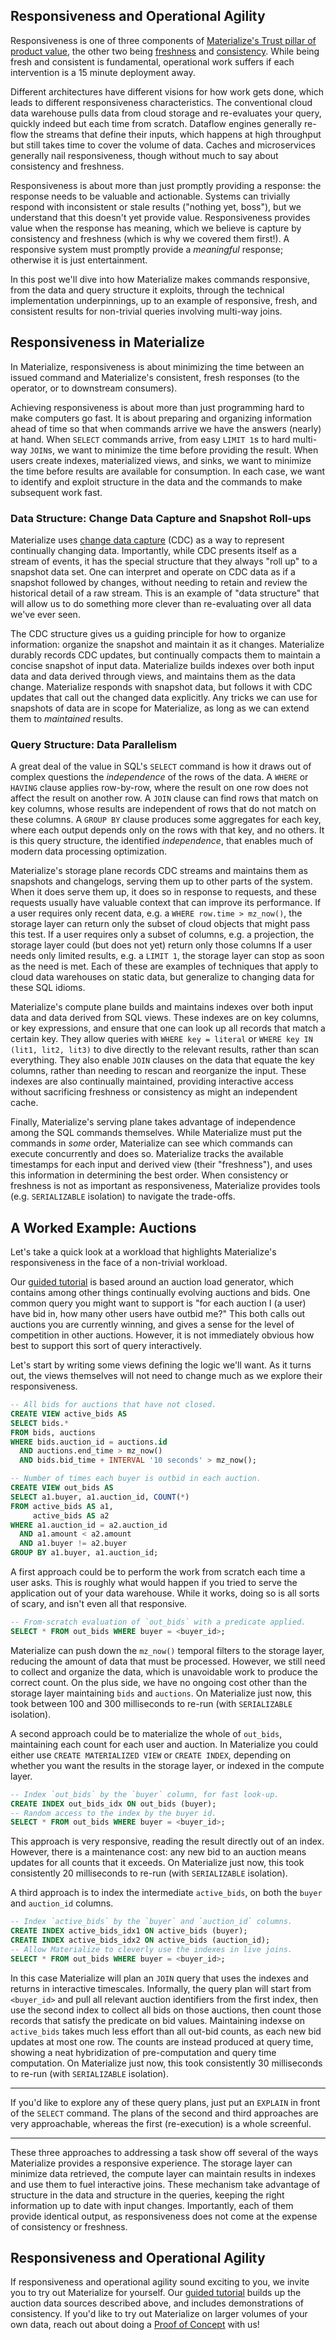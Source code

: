 ## Responsiveness and Operational Agility

Responsiveness is one of three components of [Materialize's Trust pillar of product value](https://materialize.com/blog/operational-attributes/#trust), the other two being [freshness](https://materialize.com/blog/freshness/) and [consistency](https://materialize.com/blog/operational-consistency/).
While being fresh and consistent is fundamental, operational work suffers if each intervention is a 15 minute deployment away.

Different architectures have different visions for how work gets done, which leads to different responsiveness characteristics.
The conventional cloud data warehouse pulls data from cloud storage and re-evaluates your query, quickly indeed but each time from scratch.
Dataflow engines generally re-flow the streams that define their inputs, which happens at high throughput but still takes time to cover the volume of data.
Caches and microservices generally nail responsiveness, though without much to say about consistency and freshness.

Responsiveness is about more than just promptly providing a response: the response needs to be valuable and actionable.
Systems can trivially respond with inconsistent or stale results ("nothing yet, boss"), but we understand that this doesn't yet provide value.
Responsiveness provides value when the response has meaning, which we believe is capture by consistency and freshness (which is why we covered them first!).
A responsive system must promptly provide a *meaningful* response; otherwise it is just entertainment.

In this post we'll dive into how Materialize makes commands responsive, from the data and query structure it exploits, through the technical implementation underpinnings, up to an example of responsive, fresh, and consistent results for non-trivial queries involving multi-way joins.

## Responsiveness in Materialize

In Materialize, responsiveness is about minimizing the time between an issued command and Materialize's consistent, fresh responses (to the operator, or to downstream consumers).

Achieving responsiveness is about more than just programming hard to make computers go fast. 
It is about preparing and organizing information ahead of time so that when commands arrive we have the answers (nearly) at hand.
When `SELECT` commands arrive, from easy `LIMIT 1`s to hard multi-way `JOIN`s, we want to minimize the time before providing the result.
When users create indexes, materialized views, and sinks, we want to minimize the time before results are available for consumption.
In each case, we want to identify and exploit structure in the data and the commands to make subsequent work fast.

### Data Structure: Change Data Capture and Snapshot Roll-ups

Materialize uses [change data capture](https://en.wikipedia.org/wiki/Change_data_capture) (CDC) as a way to represent continually changing data.
Importantly, while CDC presents itself as a stream of events, it has the special structure that they always "roll up" to a snapshot data set.
One can interpret and operate on CDC data as if a snapshot followed by changes, without needing to retain and review the historical detail of a raw stream.
This is an example of "data structure" that will allow us to do something more clever than re-evaluating over all data we've ever seen.

The CDC structure gives us a guiding principle for how to organize information: organize the snapshot and maintain it as it changes.
Materialize durably records CDC updates, but continually compacts them to maintain a concise snapshot of input data.
Materialize builds indexes over both input data and data derived through views, and maintains them as the data change.
Materialize responds with snapshot data, but follows it with CDC updates that call out the changed data explicitly.
Any tricks we can use for snapshots of data are in scope for Materialize, as long as we can extend them to *maintained* results.

### Query Structure: Data Parallelism

A great deal of the value in SQL's `SELECT` command is how it draws out of complex questions the *independence* of the rows of the data.
A `WHERE` or `HAVING` clause applies row-by-row, where the result on one row does not affect the result on another row.
A `JOIN` clause can find rows that match on key columns, whose results are independent of rows that do not match on these columns.
A `GROUP BY` clause produces some aggregates for each key, where each output depends only on the rows with that key, and no others.
It is this query structure, the identified *independence*, that enables much of modern data processing optimization.

Materialize's storage plane records CDC streams and maintains them as snapshots and changelogs, serving them up to other parts of the system.
When it does serve them up, it does so in response to requests, and these requests usually have valuable context that can improve its performance.
If a user requires only recent data, e.g. a `WHERE row.time > mz_now()`, the storage layer can return only the subset of cloud objects that might pass this test.
If a user requires only a subset of columns, e.g. a projection, the storage layer could (but does not yet) return only those columns
If a user needs only limited results, e.g. a `LIMIT 1`, the storage layer can stop as soon as the need is met.
Each of these are examples of techniques that apply to cloud data warehouses on static data, but generalize to changing data for these SQL idioms. 

Materialize's compute plane builds and maintains indexes over both input data and data derived from SQL views.
These indexes are on key columns, or key expressions, and ensure that one can look up all records that match a certain key.
They allow queries with `WHERE key = literal` or `WHERE key IN (lit1, lit2, lit3)` to dive directly to the relevant results, rather than scan everything.
They also enable `JOIN` clauses on the data that equate the key columns, rather than needing to rescan and reorganize the input.
These indexes are also continually maintained, providing interactive access without sacrificing freshness or consistency as might an independent cache.

Finally, Materialize's serving plane takes advantage of independence among the SQL commands themselves. 
While Materialize must put the commands in *some* order, Materialize can see which commands can execute concurrently and does so.
Materialize tracks the available timestamps for each input and derived view (their "freshness"), and uses this information in determining the best order.
When consistency or freshness is not as important as responsiveness, Materialize provides tools (e.g. `SERIALIZABLE` isolation) to navigate the trade-offs.

## A Worked Example: Auctions

Let's take a quick look at a workload that highlights Materialize's responsiveness in the face of a non-trivial workload.

Our [guided tutorial](https://materialize.com/docs/get-started/quickstart/) is based around an auction load generator, which contains among other things continually evolving auctions and bids.
One common query you might want to support is "for each auction I (a user) have bid in, how many other users have outbid me?"
This both calls out auctions you are currently winning, and gives a sense for the level of competition in other auctions.
However, it is not immediately obvious how best to support this sort of query interactively.

Let's start by writing some views defining the logic we'll want.
As it turns out, the views themselves will not need to change much as we explore their responsiveness.

```sql
-- All bids for auctions that have not closed.
CREATE VIEW active_bids AS
SELECT bids.*
FROM bids, auctions 
WHERE bids.auction_id = auctions.id
  AND auctions.end_time > mz_now() 
  AND bids.bid_time + INTERVAL '10 seconds' > mz_now();
```

```sql
-- Number of times each buyer is outbid in each auction.
CREATE VIEW out_bids AS
SELECT a1.buyer, a1.auction_id, COUNT(*)
FROM active_bids AS a1, 
     active_bids AS a2
WHERE a1.auction_id = a2.auction_id
  AND a1.amount < a2.amount
  AND a1.buyer != a2.buyer
GROUP BY a1.buyer, a1.auction_id;
```

A first approach could be to perform the work from scratch each time a user asks.
This is roughly what would happen if you tried to serve the application out of your data warehouse.
While it works, doing so is all sorts of scary, and isn't even all that responsive.
```sql
-- From-scratch evaluation of `out_bids` with a predicate applied.
SELECT * FROM out_bids WHERE buyer = <buyer_id>;
```
Materialize can push down the `mz_now()` temporal filters to the storage layer, reducing the amount of data that must be processed.
However, we still need to collect and organize the data, which is unavoidable work to produce the correct count.
On the plus side, we have no ongoing cost other than the storage layer maintaining `bids` and `auctions`.
On Materialize just now, this took between 100 and 300 milliseconds to re-run (with `SERIALIZABLE` isolation).

A second approach could be to materialize the whole of `out_bids`, maintaining each count for each user and auction.
In Materialize you could either use `CREATE MATERIALIZED VIEW` or `CREATE INDEX`, depending on whether you want the results in the storage layer, or indexed in the compute layer.
```sql
-- Index `out_bids` by the `buyer` column, for fast look-up.
CREATE INDEX out_bids_idx ON out_bids (buyer);
-- Random access to the index by the buyer id.
SELECT * FROM out_bids WHERE buyer = <buyer_id>;
```
This approach is very responsive, reading the result directly out of an index. 
However, there is a maintenance cost: any new bid to an auction means updates for all counts that it exceeds.
On Materialize just now, this took consistently 20 milliseconds to re-run (with `SERIALIZABLE` isolation).

A third approach is to index the intermediate `active_bids`, on both the `buyer` and `auction_id` columns.
```sql
-- Index `active_bids` by the `buyer` and `auction_id` columns.
CREATE INDEX active_bids_idx1 ON active_bids (buyer);
CREATE INDEX active_bids_idx2 ON active_bids (auction_id);
-- Allow Materialize to cleverly use the indexes in live joins.
SELECT * FROM out_bids WHERE buyer = <buyer_id>;
```
In this case Materialize will plan an `JOIN` query that uses the indexes and returns in interactive timescales.
Informally, the query plan will start from `<buyer_id>` and pull all relevant auction identifiers from the first index, then use the second index to collect all bids on those auctions, then count those records that satisfy the predicate on bid values.
Maintaining indexse on `active_bids` takes much less effort than all out-bid counts, as each new bid updates at most one row.
The counts are instead produced at query time, showing a neat hybridization of pre-computation and query time computation.
On Materialize just now, this took consistently 30 milliseconds to re-run (with `SERIALIZABLE` isolation).

---

If you'd like to explore any of these query plans, just put an `EXPLAIN` in front of the `SELECT` command.
The plans of the second and third approaches are very approachable, whereas the first (re-execution) is a whole screenful.

---

These three approaches to addressing a task show off several of the ways Materialize provides a responsive experience.
The storage layer can minimize data retrieved, the compute layer can maintain results in indexes and use them to fuel interactive joins.
These mechanism take advantage of structure in the data and structure in the queries, keeping the right information up to date with input changes.
Importantly, each of them provide identical output, as responsiveness does not come at the expense of consistency or freshness.

## Responsiveness and Operational Agility

If responsiveness and operational agility sound exciting to you, we invite you to try out Materialize for yourself.
Our [guided tutorial](https://www.materialize.com/docs/get-started/quickstart/) builds up the auction data sources described above, and includes demonstrations of consistency.
If you'd like to try out Materialize on larger volumes of your own data, reach out about doing a [Proof of Concept](https://materialize.com/trial/) with us!